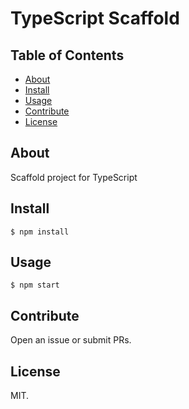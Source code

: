 # TypeScript Scaffold

## Table of Contents

* [About](#about)
* [Install](#install)
* [Usage](#usage)
* [Contribute](#contribute)
* [License](#license)

## About

Scaffold project for TypeScript

## Install

```shell
$ npm install
```

## Usage

```shell
$ npm start
```

## Contribute

Open an issue or submit PRs.

## License

MIT.
